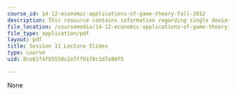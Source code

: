 ```yaml
---
course_id: 14-12-economic-applications-of-game-theory-fall-2012
description: This resource contains information regarding single deviation-principle.
file_location: /coursemedia/14-12-economic-applications-of-game-theory-fall-2012/8ce61f4f85550c2e7ff91f8c1d7a99f5_MIT14_12F12_slides11.pdf
file_type: application/pdf
layout: pdf
title: Session 11 Lecture Slides
type: course
uid: 8ce61f4f85550c2e7ff91f8c1d7a99f5

---
```

None